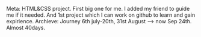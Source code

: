 Meta: HTML&CSS project. First big one for me.
I added my friend to guide me if it needed.
And 1st project which I can work on github to learn and gain expirience.
Archieve: Journey 6th july-20th, 31st August --> now Sep 24th. Almost 40days.
